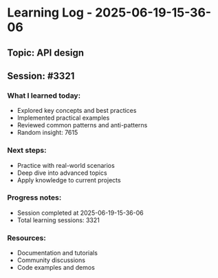 # Learning Log - 2025-06-19-15-36-06

## Topic: API design
## Session: #3321

### What I learned today:
- Explored key concepts and best practices
- Implemented practical examples  
- Reviewed common patterns and anti-patterns
- Random insight: 7615

### Next steps:
- Practice with real-world scenarios
- Deep dive into advanced topics
- Apply knowledge to current projects

### Progress notes:
- Session completed at 2025-06-19-15-36-06
- Total learning sessions: 3321

### Resources:
- Documentation and tutorials
- Community discussions
- Code examples and demos
